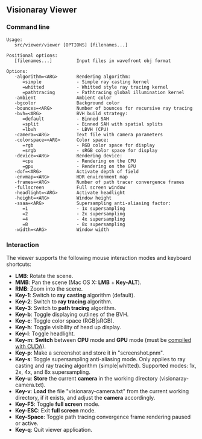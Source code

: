 Visionaray Viewer
-----------------

### Command line

```
Usage:
   src/viewer/viewer [OPTIONS] [filenames...]

Positional options:
   [filenames...]         Input files in wavefront obj format

Options:
   -algorithm=<ARG>       Rendering algorithm:
      =simple             - Simple ray casting kernel
      =whitted            - Whitted style ray tracing kernel
      =pathtracing        - Pathtracing global illumination kernel
   -ambient               Ambient color
   -bgcolor               Background color
   -bounces=<ARG>         Number of bounces for recursive ray tracing
   -bvh=<ARG>             BVH build strategy:
      =default            - Binned SAH
      =split              - Binned SAH with spatial splits
      =lbvh               - LBVH (CPU)
   -camera=<ARG>          Text file with camera parameters
   -colorspace=<ARG>      Color space:
      =rgb                - RGB color space for display
      =srgb               - sRGB color space for display
   -device=<ARG>          Rendering device:
      =cpu                - Rendering on the CPU
      =gpu                - Rendering on the GPU
   -dof=<ARG>             Activate depth of field
   -envmap=<ARG>          HDR environment map
   -frames=<ARG>          Number of path tracer convergence frames
   -fullscreen            Full screen window
   -headlight=<ARG>       Activate headlight
   -height=<ARG>          Window height
   -ssaa=<ARG>            Supersampling anti-aliasing factor:
      =1                  - 1x supersampling
      =2                  - 2x supersampling
      =4                  - 4x supersampling
      =8                  - 8x supersampling
   -width=<ARG>           Window width
```

### Interaction

The viewer supports the following mouse interaction modes and keyboard shortcuts:

* **LMB**: Rotate the scene.
* **MMB**: Pan the scene (Mac OS X: **LMB** + **Key-ALT**).
* **RMB**: Zoom into the scene.
* **Key-1**: Switch to **ray casting** algorithm (default).
* **Key-2**: Switch to **ray tracing** algorithm.
* **Key-3**: Switch to **path tracing** algorithm.
* **Key-b**: Toggle displaying outlines of the BVH.
* **Key-c**: Toggle color space (RGB|sRGB).
* **Key-h**: Toggle visibility of head up display.
* **Key-l**: Toggle headlight.
* **Key-m**: **Switch** between **CPU** mode and **GPU** mode (must be [compiled with CUDA](#build-cuda)).
* **Key-p**: Make a screenshot and store it in "screenshot.pnm".
* **Key-s**: Toggle supersampling anti-aliasing mode. Only applies to ray casting and ray tracing algorithm (simple|whitted). Supported modes: 1x, 2x, 4x, and 8x supersampling.
* **Key-u**: **Store** the current **camera** in the working directory (visionaray-camera.txt).
* **Key-v**: **Load** the file "visionaray-camera.txt" from the current working directory, if it exists, and adjust the **camera** accordingly.
* **Key-F5**: Toggle **full screen** mode.
* **Key-ESC**: Exit **full screen** mode.
* **Key-Space**: Toggle path tracing convergence frame rendering paused or active.
* **Key-q**: Quit viewer application.
